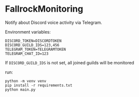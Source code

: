 # FallrockMonitoring

Notify about Discord voice activity via Telegram.

Environment variables:

```shell
DISCORD_TOKEN=DISCORDTOKEN
DISCORD_GUILD_IDS=123,456
TELEGRAM_TOKEN=TELEGRAMTOKEN
TELEGRAM_CHAT_ID=123
```

If ```DISCORD_GUILD_IDS``` is not set, all joined guilds will be monitored

run:

```shell
python -m venv venv
pip install -r requirements.txt
python main.py
```

